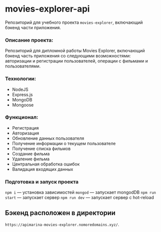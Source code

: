 # movies-explorer-api
Репозиторий для учебного проекта `movies-explorer`, включающий бэкенд части приложения. 

### Описание проекта: 
Репозиторий для дипломной работы Movies Explorer, включающий бэкенд часть приложения со следующими возможностями: авторизации и регистрации пользователей, операции с фильмами и пользователями.

### Технологии:
+ NodeJS
+ Express.js
+ MongoDB
+ Mongoose

### Функционал: 

+ Регистрация
+ Авторизация
+ Обновление данных пользователя
+ Получение информации о текущем пользователе
+ Получение списка фильмов
+ Создание фильма
+ Удаление фильма
+ Центральная обработка ошибок
+ Валидация входящих данных

### Подготовка и запуск проекта

`npm i` — установка зависимостей
`mongod` — запускает mongodDB
`npm run start` — запускает сервер
`npm run dev` — запускает сервер с hot-reload

## Бэкенд расположен в директории 
`https://apimarina-movies-explorer.nomoredomains.xyz/`.
